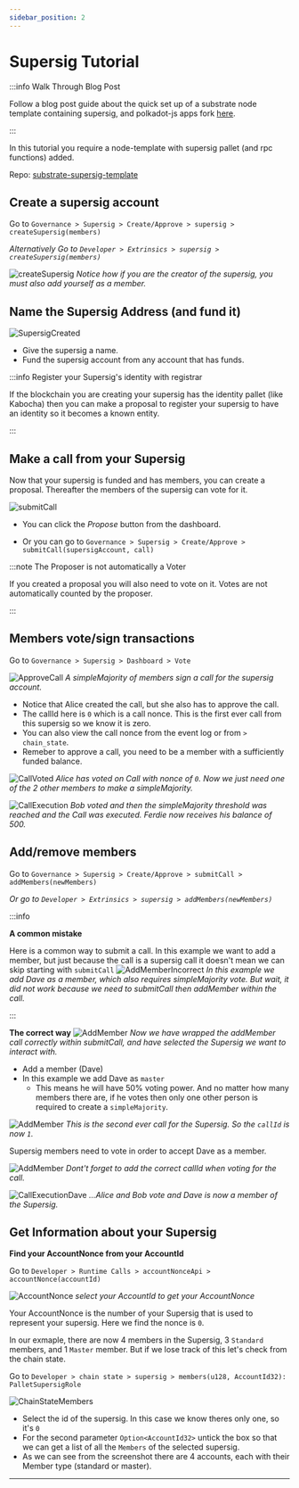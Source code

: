 ```yaml
---
sidebar_position: 2
---
```


# Supersig Tutorial

:::info Walk Through Blog Post

Follow a blog post guide about the quick set up of a substrate node template containing supersig, and polkadot-js apps fork [here](https://decentration.medium.com/setup-for-running-and-testing-supersig-m3-bc1ddfc25f43).

:::

In this tutorial you require a node-template with supersig pallet (and rpc functions) added.

Repo: [substrate-supersig-template](https://github.com/decentration/substrate-supersig-template.git)


<!-- ## Video Tutorial

[![How to interact with a supersig 01 - Watch Video](/img/screenshots/video-image-supersig.png)](https://www.loom.com/share/dbcaa6319b1a4644aacb709aa0e38783) -->




## Create a supersig account

Go to `Governance > Supersig > Create/Approve > supersig > createSupersig(members)`

_Alternatively Go to `Developer > Extrinsics > supersig > createSupersig(members)`_

![createSupersig](/img/screenshots/createSupersig.png)
_Notice how if you are the creator of the supersig, you must also add yourself as a member._ 

## Name the Supersig Address (and fund it)

![SupersigCreated](/img/screenshots/SupersigCreated.png)

- Give the supersig a name.
- Fund the supersig account from any account that has funds. 

:::info Register your Supersig's identity with registrar

If the blockchain you are creating your supersig has the identity pallet (like Kabocha) then you can make a proposal to register your supersig to have an identity so it becomes a known entity. 

:::


## Make a call from your Supersig

Now that your supersig is funded and has members, you can create a proposal. Thereafter the members of the supersig can vote for it.  

![submitCall](/img/screenshots/submitCall.png)

- You can click the _Propose_ button from the dashboard. 

- Or you can go to `Governance > Supersig > Create/Approve > submitCall(supersigAccount, call)`

:::note The Proposer is not automatically a Voter

If you created a proposal you will also need to vote on it. Votes are not automatically counted by the proposer. 

:::
## Members vote/sign transactions

Go to `Governance > Supersig > Dashboard > Vote`

![ApproveCall](/img/screenshots/ApproveCall.png)
_A simpleMajority of members sign a call for the supersig account._ 

- Notice that Alice created the call, but she also has to approve the call. 
- The callId here is `0` which is a call nonce. This is the first ever call from this supersig so we know it is zero. 
- You can also view the call nonce from the event log or from  `> chain_state`. 
- Remeber to approve a call, you need to be a member with a sufficiently funded balance. 

![CallVoted](/img/screenshots/CallVoted.png)
_Alice has voted on Call with nonce of `0`. Now we just need one of the 2 other members to make a simpleMajority._


![CallExecution](/img/screenshots/CallExecution.png)
_Bob voted and then the simpleMajority threshold was reached and the Call was executed. Ferdie now receives his balance of 500._


## Add/remove members

Go to `Governance > Supersig > Create/Approve > submitCall > addMembers(newMembers)`

_Or go to `Developer > Extrinsics > supersig > addMembers(newMembers)`_

:::info

**A common mistake**

Here is a common way to submit a call. In this example we want to add a member, but just because the call is a supersig call it doesn't mean we can skip starting with `submitCall`
![AddMemberIncorrect](/img/screenshots/AddMemberIncorrect.png)
_In this example we add Dave as a member, which also requires simpleMajority vote. But wait, it did not work because we need to submitCall then addMember within the call._

:::

**The correct way**
![AddMember](/img/screenshots/AddMember.png)
_Now we have wrapped the addMember call correctly within submitCall, and have selected the Supersig we want to interact with._

- Add a member (Dave)
- In this example we add Dave as `master`
  - This means he will have 50% voting power. And no matter how many members there are, if he votes then only one other person is required to create a `simpleMajority`.

![AddMember](/img/screenshots/AddMemberCallSubmitted.png)
_This is the second ever call for the Supersig. So the `callId` is now `1`._

Supersig members need to vote in order to accept Dave as a member. 

![AddMember](/img/screenshots/ApproveCallNewId.png)
_Dont't forget to add the correct callId when voting for the call._

![CallExecutionDave](/img/screenshots/CallExecutionDave.png)
_...Alice and Bob vote and Dave is now a member of the Supersig._ 


## Get Information about your Supersig

**Find your AccountNonce from your AccountId**

Go to `Developer > Runtime Calls > accountNonceApi > accountNonce(accountId)`

![AccountNonce](/img/screenshots/AccountNonce.png)
_select your AccountId to get your AccountNonce_

Your AccountNonce is the number of your Supersig that is used to represent your supersig. Here we find the nonce is `0`.

In our exmaple, there are now 4 members in the Supersig, 3 `Standard` members, and 1 `Master` member. But if we lose track of this let's check from the chain state. 

Go to `Developer > chain state > supersig > members(u128, AccountId32): PalletSupersigRole`

![ChainStateMembers](/img/screenshots/ChainStateMembers.png)

- Select the id of the supersig. In this case we know theres only one, so it's `0`
- For the second parameter `Option<AccountId32>` untick the box so that we can get a list of all the `Members` of the selected supersig.
- As we can see from the screenshot there are 4 accounts, each with their Member type (standard or master). 

---
